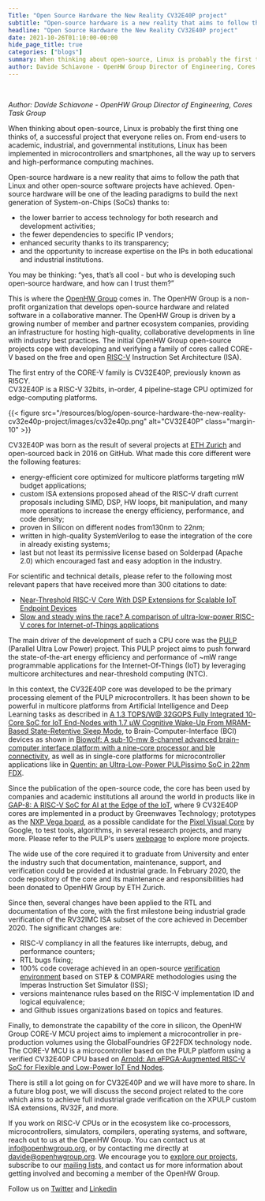 ```yaml
---
Title: "Open Source Hardware the New Reality CV32E40P project"
subtitle: "Open-source hardware is a new reality that aims to follow the path that Linux and other open-source software projects have achieved"
headline: "Open Source Hardware the New Reality CV32E40P project"
date: 2021-10-26T01:10:00-00:00
hide_page_title: true
categories: ["blogs"]
summary: When thinking about open-source, Linux is probably the first thing one thinks of, a successful project that everyone relies on. Open-source hardware is a new reality that aims to follow the path that Linux and other open-source software projects have achieved.  
author: Davide Schiavone - OpenHW Group Director of Engineering, Cores Task Group
---
```


<br />

*Author: Davide Schiavone - OpenHW Group Director of Engineering, Cores Task Group*

When thinking about open-source, Linux is probably the first thing one thinks of, a successful project that everyone relies on. From end-users to academic, industrial, and governmental institutions, Linux has been implemented in microcontrollers and smartphones, all the way up to servers and high-performance computing machines.

Open-source hardware is a new reality that aims to follow the path that Linux and other open-source software projects have achieved. Open-source hardware will be one of the leading paradigms to build the next generation of System-on-Chips (SoCs) thanks to:  
- the lower barrier to access technology for both research and development activities; 
- the fewer dependencies to specific IP vendors; 
- enhanced security thanks to its transparency; 
- and the opportunity to increase expertise on the IPs in both educational and industrial institutions.

You may be thinking: “yes, that’s all cool - but who is developing such open-source hardware, and how can I trust them?”

This is where the [OpenHW Group](https://www.openhwgroup.org/#about-us) comes in.  The OpenHW Group is a non-profit organization that develops open-source hardware and related software in a collaborative manner. The OpenHW Group is driven by a growing number of member and partner ecosystem companies, providing an infrastructure for hosting high-quality, collaborative developments in line with industry best practices. The initial OpenHW Group open-source projects cope with developing and verifying a family of cores called CORE-V based on the free and open [RISC-V](http://riscv.org/) Instruction Set Architecture (ISA).

The first entry of the CORE-V family is CV32E40P, previously known as RI5CY.  
CV32E40P is a RISC-V 32bits, in-order, 4 pipeline-stage CPU optimized for edge-computing platforms. 

{{< figure src="/resources/blog/open-source-hardware-the-new-reality-cv32e40p-project/images/cv32e40p.png" alt="CV32E40P" class="margin-10" >}}  

CV32E40P was born as the result of several projects at [ETH Zurich](https://ethz.ch/) and open-sourced back in 2016 on GitHub. What made this core different were the following features:  
- energy-efficient core optimized for multicore platforms targeting mW budget applications; 
- custom ISA extensions proposed ahead of the RISC-V draft current proposals including SIMD, DSP, HW loops, bit manipulation, and many more operations to increase the energy efficiency, performance, and code density; 
- proven in Silicon on different nodes from130nm to 22nm; 
- written in high-quality SystemVerilog to ease the integration of the core in already existing systems; 
- last but not least its permissive license based on Solderpad (Apache 2.0) which encouraged fast and easy adoption in the industry.

For scientific and technical details, please refer to the following most relevant papers that have received more than 300 citations to date:  
- [Near-Threshold RISC-V Core With DSP Extensions for Scalable IoT Endpoint Devices](https://ieeexplore.ieee.org/document/7864441)
- [Slow and steady wins the race? A comparison of ultra-low-power RISC-V cores for Internet-of-Things applications](https://ieeexplore.ieee.org/document/8106976)

The main driver of the development of such a CPU core was the [PULP](https://pulp-platform.org/) (Parallel Ultra Low Power) project. This PULP project aims to push forward the state-of-the-art energy efficiency and performance of ~mW range programmable applications for the Internet-Of-Things (IoT) by leveraging multicore architectures and near-threshold computing (NTC).

In this context, the CV32E40P core was developed to be the primary processing element of the PULP microcontrollers. It has been shown to be powerful in multicore platforms from Artificial Intelligence and Deep Learning tasks as described in [A 1.3 TOPS/W@ 32GOPS Fully Integrated 10-Core SoC for IoT End-Nodes with 1.7 μW Cognitive Wake-Up From MRAM-Based State-Retentive Sleep Mode](https://ieeexplore.ieee.org/abstract/document/9365939), to Brain-Computer-Interface (BCI) devices as shown in [Biowolf: A sub-10-mw 8-channel advanced brain–computer interface platform with a nine-core processor and ble connectivity](https://ieeexplore.ieee.org/abstract/document/8758394), as well as in single-core platforms for microcontroller applications like in [Quentin: an Ultra-Low-Power PULPissimo SoC in 22nm FDX](https://ieeexplore.ieee.org/abstract/document/8640145).

Since the publication of the open-source code, the core has been used by companies and academic institutions all around the world in products like in [GAP-8: A RISC-V SoC for AI at the Edge of the IoT](https://ieeexplore.ieee.org/abstract/document/8445101), where 9 CV32E40P cores are implemented in a product by Greenwaves Technology; prototypes as the [NXP Vega board](https://open-isa.org/), as a possible candidate for the [Pixel Visual Core](https://www.youtube.com/watch?v=m7aAUlHoV2E) by Google, to test tools, algorithms, in several research projects, and many more. Please refer to the PULP's users [webpage](https://pulp-platform.org/pulp_users.html) to explore more projects.

The wide use of the core required it to graduate from University and enter the industry such that documentation, maintenance, support, and verification could be provided at industrial grade. In February 2020, the code repository of the core and its maintenance and responsibilities had been donated to OpenHW Group by ETH Zurich.

Since then, several changes have been applied to the RTL and documentation of the core, with the first milestone being industrial grade verification of the RV32IMC ISA subset of the core achieved in December 2020. The significant changes are:  
- RISC-V compliancy in all the features like interrupts, debug, and performance counters;
- RTL bugs fixing;
- 100% code coverage achieved in an open-source [verification environment](https://github.com/openhwgroup/core-v-verif) based on STEP & COMPARE methodologies using the Imperas Instruction Set Simulator (ISS);
- versions maintenance rules based on the RISC-V implementation ID and logical equivalence;
- and Github issues organizations based on topics and features.

Finally, to demonstrate the capability of the core in silicon, the OpenHW Group CORE-V MCU project aims to implement a microcontroller in pre-production volumes using the GlobalFoundries GF22FDX technology node. The CORE-V MCU is a microcontroller based on the PULP platform using a verified CV32E40P CPU based on [Arnold: An eFPGA-Augmented RISC-V SoC for Flexible and Low-Power IoT End Nodes](https://ieeexplore.ieee.org/abstract/document/9369856).

There is still a lot going on for CV32E40P and we will have more to share. In a future blog post, we will discuss the second project related to the core which aims to achieve full industrial grade verification on the XPULP custom ISA extensions, RV32F, and more.

If you work on RISC-V CPUs or in the ecosystem like co-processors, microcontrollers, simulators, compilers, operating systems, and software, reach out to us at the OpenHW Group. You can contact us at <info@openhwgroup.org>, or by contacting me directly at <davide@openhwgroup.org>. We encourage you to [explore our projects](https://www.openhwgroup.org/projects/), subscribe to our [mailing lists](https://share.hsforms.com/1XdNvwOBNRTONOVdZjwVleg4o9yd), and contact us for more information about getting involved and becoming a member of the OpenHW Group.

Follow us on [Twitter](https://twitter.com/openhwgroup) and [Linkedin](https://www.linkedin.com/company/openhwgroup/mycompany/)